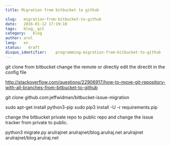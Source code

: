 ```yaml
---
title: Migration from bitbucket to github

slug:   migration-from-bitbucket-to-github
date:   2016-01-12 17:19:10
tags:   blog, git
category:   blog
author: arul
lang:   en
status:   draft
disqus_identifier:    programming-migration-from-bitbucket-to-github
---
```


git clone from bitbucket change the remote or directly edit the directlt
in the config file

<http://stackoverflow.com/questions/22906917/how-to-move-git-repository-with-all-branches-from-bitbucket-to-github>

git clone github.com:jeffwidman/bitbucket-issue-migration

sudo apt-get install python3-pip sudo pip3 install -U -r
requirements.pip

change the bitbucket private repo to public repo and change the issue
tracker from private to public.

python3 migrate.py arulrajnet arulrajnet/blog.arulraj.net arulrajnet
arulrajnet/blog.arulraj.net
